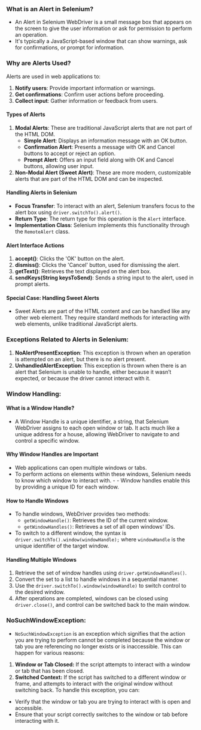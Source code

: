 ### What is an Alert in Selenium?
 - An Alert in Selenium WebDriver is a small message box that appears on the screen to give the user information or ask for permission to perform an operation. 
 - It's typically a JavaScript-based window that can show warnings, ask for confirmations, or prompt for information.

### Why are Alerts Used?
Alerts are used in web applications to:
1. **Notify users**: Provide important information or warnings.
2. **Get confirmations**: Confirm user actions before proceeding.
3. **Collect input**: Gather information or feedback from users.

#### Types of Alerts
1. **Modal Alerts**: These are traditional JavaScript alerts that are not part of the HTML DOM.
   - **Simple Alert**: Displays an information message with an OK button.
   - **Confirmation Alert**: Presents a message with OK and Cancel buttons to accept or reject an option.
   - **Prompt Alert**: Offers an input field along with OK and Cancel buttons, allowing user input.
2. **Non-Modal Alert (Sweet Alert)**: These are more modern, customizable alerts that are part of the HTML DOM and can be inspected.

#### Handling Alerts in Selenium
- **Focus Transfer**: To interact with an alert, Selenium transfers focus to the alert box using `driver.switchTo().alert()`.
- **Return Type**: The return type for this operation is the `Alert` interface.
- **Implementation Class**: Selenium implements this functionality through the `RemoteAlert` class.

#### Alert Interface Actions
1. **accept()**: Clicks the 'OK' button on the alert.
2. **dismiss()**: Clicks the 'Cancel' button, used for dismissing the alert.
3. **getText()**: Retrieves the text displayed on the alert box.
4. **sendKeys(String keysToSend)**: Sends a string input to the alert, used in prompt alerts.

#### Special Case: Handling Sweet Alerts
- Sweet Alerts are part of the HTML content and can be handled like any other web element. They require standard methods for interacting with web elements, unlike traditional JavaScript alerts.

### Exceptions Related to Alerts in Selenium:
1. **NoAlertPresentException**: This exception is thrown when an operation is attempted on an alert, but there is no alert present.
2. **UnhandledAlertException**: This exception is thrown when there is an alert that Selenium is unable to handle, either because it wasn’t expected, or because the driver cannot interact with it.




### Window Handling:
#### What is a Window Handle?
- A Window Handle is a unique identifier, a string, that Selenium WebDriver assigns to each open window or tab. It acts much like a unique address for a house, allowing WebDriver to navigate to and control a specific window.

#### Why Window Handles are Important
- Web applications can open multiple windows or tabs. 
- To perform actions on elements within these windows, Selenium needs to know which window to interact with. - - Window handles enable this by providing a unique ID for each window.

#### How to Handle Windows
- To handle windows, WebDriver provides two methods:
  - `getWindowHandle()`: Retrieves the ID of the current window.
  - `getWindowHandles()`: Retrieves a set of all open windows' IDs.
- To switch to a different window, the syntax is `driver.switchTo().window(windowHandle);` where `windowHandle` is the unique identifier of the target window.

#### Handling Multiple Windows
1. Retrieve the set of window handles using `driver.getWindowHandles()`.
2. Convert the set to a list to handle windows in a sequential manner.
3. Use the `driver.switchTo().window(windowHandle)` to switch control to the desired window.
4. After operations are completed, windows can be closed using `driver.close()`, and control can be switched back to the main window.

### NoSuchWindowException:
 - `NoSuchWindowException` is an exception which signifies that the action you are trying to perform cannot be completed because the window or tab you are referencing no longer exists or is inaccessible. This can happen for various reasons:
1. **Window or Tab Closed:** If the script attempts to interact with a window or tab that has been closed.
2. **Switched Context:** If the script has switched to a different window or frame, and attempts to interact with the original window without switching back.
To handle this exception, you can:
- Verify that the window or tab you are trying to interact with is open and accessible.
- Ensure that your script correctly switches to the window or tab before interacting with it.









   
  
